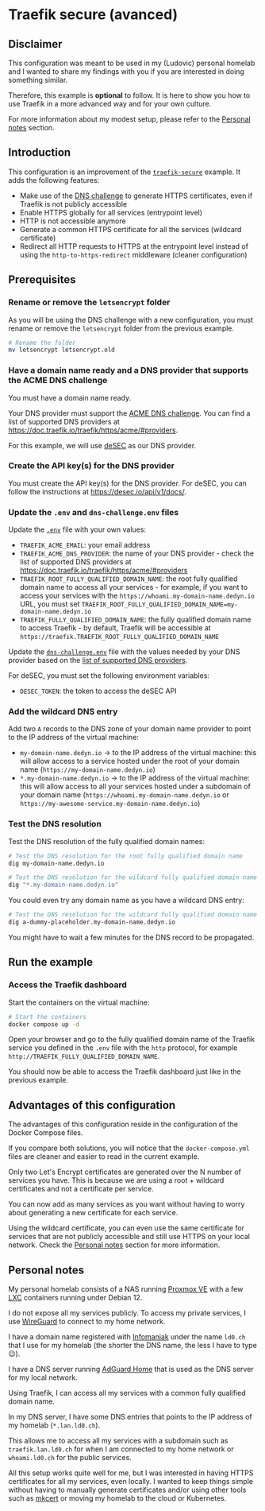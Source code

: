 # Traefik secure (avanced)

## Disclaimer

This configuration was meant to be used in my (Ludovic) personal homelab and I
wanted to share my findings with you if you are interested in doing something
similar.

Therefore, this example is **optional** to follow. It is here to show you how to
use Traefik in a more advanced way and for your own culture.

For more information about my modest setup, please refer to the
[Personal notes](#personal-notes) section.

## Introduction

This configuration is an improvement of the
[`traefik-secure`](../traefik/README.md) example. It adds the following
features:

- Make use of the
  [DNS challenge](https://doc.traefik.io/traefik/https/acme/#dnschallenge) to
  generate HTTPS certificates, even if Traefik is not publicly accessible
- Enable HTTPS globally for all services (entrypoint level)
- HTTP is not accessible anymore
- Generate a common HTTPS certificate for all the services (wildcard
  certificate)
- Redirect all HTTP requests to HTTPS at the entrypoint level instead of using
  the `http-to-https-redirect` middleware (cleaner configuration)

## Prerequisites

### Rename or remove the `letsencrypt` folder

As you will be using the DNS challenge with a new configuration, you must rename
or remove the `letsencrypt` folder from the previous example.

```sh
# Rename the folder
mv letsencrypt letsencrypt.old
```

### Have a domain name ready and a DNS provider that supports the ACME DNS challenge

You must have a domain name ready.

Your DNS provider must support the
[ACME DNS challenge](https://doc.traefik.io/traefik/https/acme/#dnschallenge).
You can find a list of supported DNS providers at
<https://doc.traefik.io/traefik/https/acme/#providers>.

For this example, we will use [deSEC](https://desec.io/) as our DNS provider.

### Create the API key(s) for the DNS provider

You must create the API key(s) for the DNS provider. For deSEC, you can follow
the instructions at <https://desec.io/api/v1/docs/>.

### Update the `.env` and `dns-challenge.env` files

Update the [`.env`](.env) file with your own values:

- `TRAEFIK_ACME_EMAIL`: your email address
- `TRAEFIK_ACME_DNS_PROVIDER`: the name of your DNS provider - check the list of
  supported DNS providers at
  <https://doc.traefik.io/traefik/https/acme/#providers>
- `TRAEFIK_ROOT_FULLY_QUALIFIED_DOMAIN_NAME`: the root fully qualified domain
  name to access all your services - for example, if you want to access your
  services with the `https://whoami.my-domain-name.dedyn.io` URL, you must set
  `TRAEFIK_ROOT_FULLY_QUALIFIED_DOMAIN_NAME=my-domain-name.dedyn.io`
- `TRAEFIK_FULLY_QUALIFIED_DOMAIN_NAME`: the fully qualified domain name to
  access Traefik - by default, Traefik will be accessible at
  `https://traefik.TRAEFIK_ROOT_FULLY_QUALIFIED_DOMAIN_NAME`

Update the [`dns-challenge.env`](./dns-challenge.env) file with the values
needed by your DNS provider based on the
[list of supported DNS providers](https://doc.traefik.io/traefik/https/acme/#providers).

For deSEC, you must set the following environment variables:

- `DESEC_TOKEN`: the token to access the deSEC API

### Add the wildcard DNS entry

Add two `A` records to the DNS zone of your domain name provider to point to the
IP address of the virtual machine:

- `my-domain-name.dedyn.io` -> to the IP address of the virtual machine: this
  will allow access to a service hosted under the root of your domain name
  (`https://my-domain-name.dedyn.io`)
- `*.my-domain-name.dedyn.io` -> to the IP address of the virtual machine: this
  will allow access to all your services hosted under a subdomain of your domain
  name (`https://whoami.my-domain-name.dedyn.io` or
  `https://my-awesome-service.my-domain-name.dedyn.io`)

### Test the DNS resolution

Test the DNS resolution of the fully qualified domain names:

```sh
# Test the DNS resolution for the root fully qualified domain name
dig my-domain-name.dedyn.io

# Test the DNS resolution for the wildcard fully qualified domain name
dig "*.my-domain-name.dedyn.io"
```

You could even try any domain name as you have a wildcard DNS entry:

```sh
# Test the DNS resolution for the wildcard fully qualified domain name
dig a-dummy-placeholder.my-domain-name.dedyn.io
```

You might have to wait a few minutes for the DNS record to be propagated.

## Run the example

### Access the Traefik dashboard

Start the containers on the virtual machine:

```sh
# Start the containers
docker compose up -d
```

Open your browser and go to the fully qualified domain name of the Traefik
service you defined in the `.env` file with the `http` protocol, for example
`http://TRAEFIK_FULLY_QUALIFIED_DOMAIN_NAME`.

You should now be able to access the Traefik dashboard just like in the previous
example.

## Advantages of this configuration

The advantages of this configuration reside in the configuration of the Docker
Compose files.

If you compare both solutions, you will notice that the `docker-compose.yml`
files are cleaner and easier to read in the current example.

Only two Let's Encrypt certificates are generated over the N number of services
you have. This is because we are using a root + wildcard certificates and not a
certificate per service.

You can now add as many services as you want without having to worry about
generating a new certificate for each service.

Using the wildcard certificate, you can even use the same certificate for
services that are not publicly accessible and still use HTTPS on your local
network. Check the [Personal notes](#personal-notes) section for more
information.

## Personal notes

My personal homelab consists of a NAS running
[Proxmox VE](https://www.proxmox.com/en/proxmox-ve) with a few
[LXC](https://linuxcontainers.org/lxc/) containers running under Debian 12.

I do not expose all my services publicly. To access my private services, I use
[WireGuard](https://www.wireguard.com/) to connect to my home network.

I have a domain name registered with [Infomaniak](https://www.infomaniak.com/)
under the name `ld0.ch` that I use for my homelab (the shorter the DNS name, the
less I have to type 😉).

I have a DNS server running
[AdGuard Home](https://github.com/AdguardTeam/AdguardHome) that is used as the
DNS server for my local network.

Using Traefik, I can access all my services with a common fully qualified domain
name.

In my DNS server, I have some DNS entries that points to the IP address of my
homelab (`*.lan.ld0.ch`).

This allows me to access all my services with a subdomain such as
`traefik.lan.ld0.ch` for when I am connected to my home network or
`whoami.ld0.ch` for the public services.

All this setup works quite well for me, but I was interested in having HTTPS
certificates for all my services, even locally. I wanted to keep things simple
without having to manually generate certificates and/or using other tools such
as [mkcert](https://github.com/FiloSottile/mkcert) or moving my homelab to the
cloud or Kubernetes.
